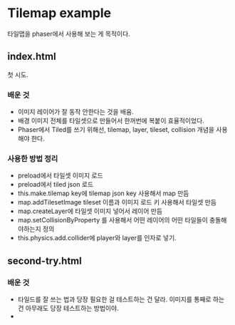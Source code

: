 # Tilemap example

타일맵을 phaser에서 사용해 보는 게 목적이다.

## index.html

첫 시도.

### 배운 것

* 이미지 레이어가 잘 동작 안한다는 것을 배움.
* 배경 이미지 전체를 타일셋으로 만들어서 한꺼번에 복붙이 효율적이었다.
* Phaser에서 Tiled를 쓰기 위해선, tilemap, layer, tileset, collision 개념을 사용해야 한다.

### 사용한 방법 정리

* preload에서 타일셋 이미지 로드
* preload에서 tiled json 로드
* this.make.tilemap key에 tilemap json key 사용해서 map 만듬
* map.addTilesetImage tileset 이름과 이미지 로드 키 사용해서 타일셋 만듬
* map.createLayer에 타일셋 이미지 넣어서 레이어 만듬
* map.setCollisionByProperty 를 사용해서 어떤 레이어의 어떤 타일들이 충돌해야하는지 정의
* this.physics.add.collider에 player와 layer를 인자로 넣기.

## second-try.html

### 배운 것

* 타일드를 잘 쓰는 법과 당장 필요한 걸 테스트하는 건 달라. 이미지를 통째로 하는
  건 아무래도 당장 테스트하는 방법이야.
* 
